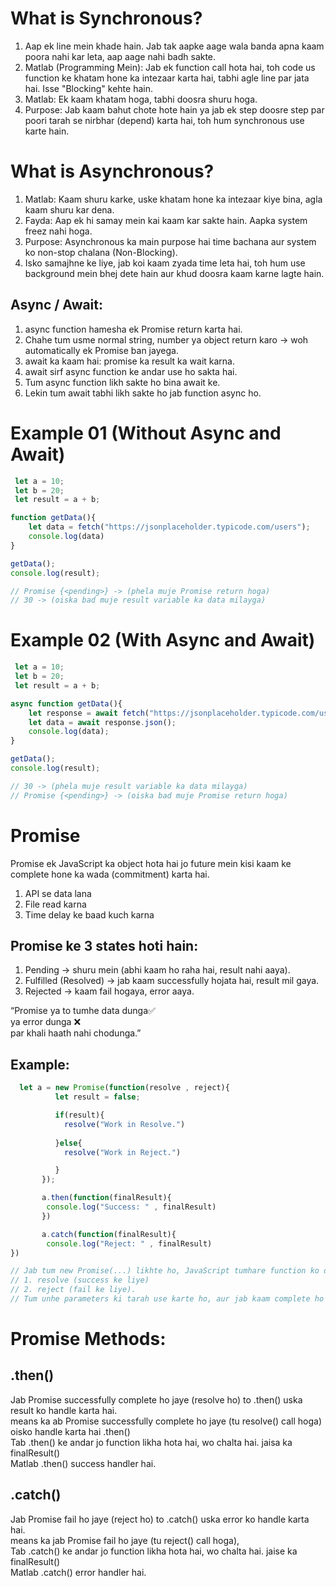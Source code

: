# What is Synchronous?

1. Aap ek line mein khade hain. Jab tak aapke aage wala banda apna kaam poora nahi kar leta, aap aage nahi badh sakte. <br>
2. Matlab (Programming Mein): Jab ek function call hota hai, toh code us function ke khatam hone ka intezaar karta hai, tabhi agle line par jata hai. Isse "Blocking" kehte hain. <br> 
3. Matlab: Ek kaam khatam hoga, tabhi doosra shuru hoga. <br>
3. Purpose: Jab kaam bahut chote hote hain ya jab ek step doosre step par poori tarah se nirbhar (depend) karta hai, toh hum synchronous use karte hain. <br>

# What is Asynchronous?

1. Matlab: Kaam shuru karke, uske khatam hone ka intezaar kiye bina, agla kaam shuru kar dena.<br>
2. Fayda: Aap ek hi samay mein kai kaam kar sakte hain. Aapka system freez nahi hoga.<br>
3. Purpose: Asynchronous ka main purpose hai time bachana aur system ko non-stop chalana (Non-Blocking). <br>
4. Isko samajhne ke liye, jab koi kaam zyada time leta hai, toh hum use background mein bhej dete hain aur khud doosra kaam karne lagte hain.

## Async / Await:
1. async function hamesha ek Promise return karta hai. <br>
2. Chahe tum usme normal string, number ya object return karo → woh automatically ek Promise ban jayega. <br>
3. await ka kaam hai: promise ka result ka wait karna.<br>
4. await sirf async function ke andar use ho sakta hai. <br>
5. Tum async function likh sakte ho bina await ke. <br>
6. Lekin tum await tabhi likh sakte ho jab function async ho.

# Example 01 (Without Async and Await)
```js
 let a = 10;
 let b = 20;
 let result = a + b;

function getData(){
    let data = fetch("https://jsonplaceholder.typicode.com/users");
    console.log(data)
}

getData();
console.log(result);

// Promise {<pending>} -> (phela muje Promise return hoga) 
// 30 -> (oiska bad muje result variable ka data milayga)
```
# Example 02 (With Async and Await)
```js
 let a = 10;
 let b = 20;
 let result = a + b;

async function getData(){
    let response = await fetch("https://jsonplaceholder.typicode.com/users");
    let data = await response.json();
    console.log(data);
}

getData();
console.log(result);

// 30 -> (phela muje result variable ka data milayga)
// Promise {<pending>} -> (oiska bad muje Promise return hoga)
```

# Promise
Promise ek JavaScript ka object hota hai jo future mein kisi kaam ke complete hone ka wada (commitment) karta hai.<br>
1. API se data lana <br>
2. File read karna <br>
3. Time delay ke baad kuch karna

## Promise ke 3 states hoti hain:
1. Pending → shuru mein (abhi kaam ho raha hai, result nahi aaya).
2. Fulfilled (Resolved) → jab kaam successfully hojata hai, result mil gaya.
3. Rejected → kaam fail hogaya, error aaya.

“Promise ya to tumhe data dunga✅<br>
ya error dunga ❌<br>par khali haath nahi chodunga.”

## Example:
```js
  let a = new Promise(function(resolve , reject){
          let result = false;

          if(result){
            resolve("Work in Resolve.")
          
          }else{
            resolve("Work in Reject.")

          }          
       });

       a.then(function(finalResult){
        console.log("Success: " , finalResult)
       })

       a.catch(function(finalResult){
        console.log("Reject: " , finalResult)
})

// Jab tum new Promise(...) likhte ho, JavaScript tumhare function ko do helper functions bhejta hai
// 1. resolve (success ke liye)
// 2. reject (fail ke liye).
// Tum unhe parameters ki tarah use karte ho, aur jab kaam complete ho jaye, unko call karte ho.
```
# Promise Methods:
## .then()
Jab Promise successfully complete ho jaye (resolve ho) to .then() uska result ko handle karta hai.<br>
means ka ab Promise successfully complete ho jaye (tu resolve() call hoga) oisko handle karta hai .then() <br>
Tab .then() ke andar jo function likha hota hai, wo chalta hai. jaisa ka finalResult()<br>
Matlab .then() success handler hai.

## .catch()
Jab Promise fail ho jaye (reject ho) to .catch() uska error ko handle karta hai. <br>
means ka jab Promise fail ho jaye (tu reject() call hoga), <br>
Tab .catch() ke andar jo function likha hota hai, wo chalta hai. jaise ka finalResult()<br>
Matlab .catch() error handler hai. <br>